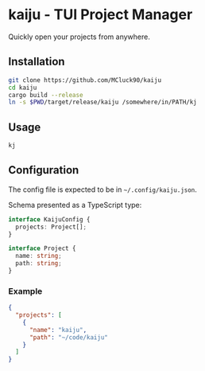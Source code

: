 # kaiju - TUI Project Manager

Quickly open your projects from anywhere.

## Installation

```sh
git clone https://github.com/MCluck90/kaiju
cd kaiju
cargo build --release
ln -s $PWD/target/release/kaiju /somewhere/in/PATH/kj
```

## Usage

```sh
kj
```

## Configuration

The config file is expected to be in `~/.config/kaiju.json`.

Schema presented as a TypeScript type:

```ts
interface KaijuConfig {
  projects: Project[];
}

interface Project {
  name: string;
  path: string;
}
```

### Example

```json
{
  "projects": [
    {
      "name": "kaiju",
      "path": "~/code/kaiju"
    }
  ]
}
```
